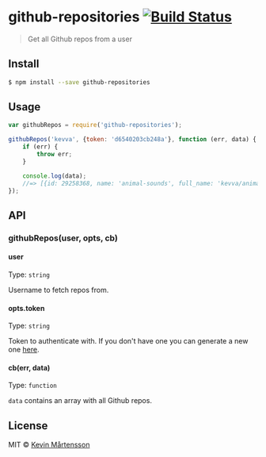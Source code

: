 # github-repositories [![Build Status](http://img.shields.io/travis/kevva/github-repositories.svg?style=flat)](https://travis-ci.org/kevva/github-repositories)

> Get all Github repos from a user

## Install

```bash
$ npm install --save github-repositories
```

## Usage

```js
var githubRepos = require('github-repositories');

githubRepos('kevva', {token: 'd6540203cb248a'}, function (err, data) {
	if (err) {
		throw err;
	}

	console.log(data);
	//=> [{id: 29258368, name: 'animal-sounds', full_name: 'kevva/animal-sounds', ...}, ...]
});
```

## API

### githubRepos(user, opts, cb)

#### user

Type: `string`

Username to fetch repos from.

#### opts.token

Type: `string`

Token to authenticate with. If you don't have one you can generate a new one [here](https://github.com/settings/tokens/new).

#### cb(err, data)

Type: `function`

`data` contains an array with all Github repos.

## License

MIT © [Kevin Mårtensson](https://github.com/kevva)
